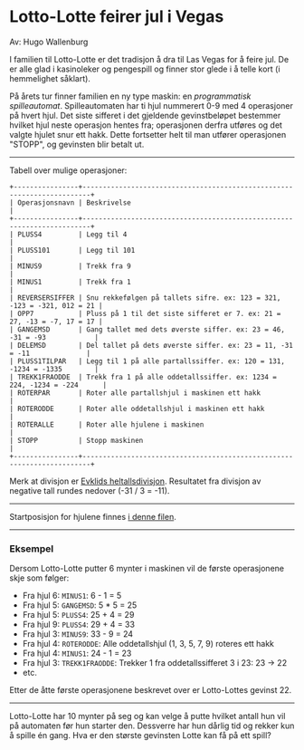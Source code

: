 ﻿# Lotto-Lotte feirer jul i Vegas

Av: Hugo Wallenburg

I familien til Lotto-Lotte er det tradisjon å dra til Las Vegas for å feire jul. De er alle glad i kasinoleker og pengespill og finner stor glede i å telle kort (i hemmelighet såklart).

På årets tur finner familien en ny type maskin: en _programmatisk spilleautomat_. Spilleautomaten har ti hjul nummerert 0-9 med 4 operasjoner på hvert hjul. Det siste sifferet i det gjeldende gevinstbeløpet bestemmer hvilket hjul neste operasjon hentes fra; operasjonen derfra utføres og det valgte hjulet snur ett hakk. Dette fortsetter helt til man utfører operasjonen "STOPP", og gevinsten blir betalt ut.

______

Tabell over mulige operasjoner:

```
+----------------+------------------------------------------------------------------------+
| Operasjonsnavn | Beskrivelse                                                            |
+----------------+------------------------------------------------------------------------+
| PLUSS4         | Legg til 4                                                             |
| PLUSS101       | Legg til 101                                                           |
| MINUS9         | Trekk fra 9                                                            |
| MINUS1         | Trekk fra 1                                                            |
| REVERSERSIFFER | Snu rekkefølgen på tallets sifre. ex: 123 = 321, -123 = -321, 012 = 21 |
| OPP7           | Pluss på 1 til det siste sifferet er 7. ex: 21 = 27, -13 = -7, 17 = 17 |
| GANGEMSD       | Gang tallet med dets øverste siffer. ex: 23 = 46, -31 = -93            |
| DELEMSD        | Del tallet på dets øverste siffer. ex: 23 = 11, -31 = -11              |
| PLUSS1TILPAR   | Legg til 1 på alle partallssiffer. ex: 120 = 131, -1234 = -1335        |
| TREKK1FRAODDE  | Trekk fra 1 på alle oddetallssiffer. ex: 1234 = 224, -1234 = -224      |
| ROTERPAR       | Roter alle partallshjul i maskinen ett hakk                            |
| ROTERODDE      | Roter alle oddetallshjul i maskinen ett hakk                           |
| ROTERALLE      | Roter alle hjulene i maskinen                                          |
| STOPP          | Stopp maskinen                                                         |
+----------------+------------------------------------------------------------------------+
```

Merk at divisjon er [Evklids heltallsdivisjon](https://en.wikipedia.org/wiki/Euclidean_division). Resultatet fra divisjon av negative tall rundes nedover (-31 / 3 = -11).

______

Startposisjon for hjulene finnes [i denne filen](https://knowit-julekalender.s3.eu-central-1.amazonaws.com/2019-luke8/wheels.txt).

______

### Eksempel

Dersom Lotto-Lotte putter 6 mynter i maskinen vil de første operasjonene skje som følger:

- Fra hjul 6: `MINUS1`: 6 - 1 = 5
- Fra hjul 5: `GANGEMSD`: 5 * 5 = 25
- Fra hjul 5: `PLUSS4`: 25 + 4 = 29
- Fra hjul 9: `PLUSS4`: 29 + 4 = 33
- Fra hjul 3: `MINUS9`: 33 - 9 = 24
- Fra hjul 4: `ROTERODDE`: Alle oddetallshjul (1, 3, 5, 7, 9) roteres ett hakk
- Fra hjul 4: `MINUS1`: 24 - 1 = 23
- Fra hjul 3: `TREKK1FRAODDE`: Trekker 1 fra oddetallssifferet 3 i 23: 23 -> 22
- etc.

Etter de åtte første operasjonene beskrevet over er Lotto-Lottes gevinst 22.

______

Lotto-Lotte har 10 mynter på seg og kan velge å putte hvilket antall hun vil på automaten før hun starter den. Dessverre har hun dårlig tid og rekker kun å spille én gang. Hva er den største gevinsten Lotte kan få på ett spill?
